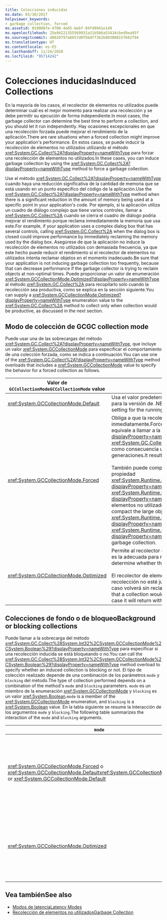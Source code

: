 ```yaml
---
title: Colecciones inducidas
ms.date: 03/30/2017
helpviewer_keywords:
- garbage collection, forced
ms.assetid: 019008fe-4708-4e65-bebf-04fd9941e149
ms.openlocfilehash: 25e94221355569931a31b566a53434cbed9ea93f
ms.sourcegitcommit: d8020797a6657d0fbbdff362b80300815f682f94
ms.translationtype: HT
ms.contentlocale: es-ES
ms.lasthandoff: 11/24/2020
ms.locfileid: "95714242"
---
```

# <a name="induced-collections"></a><span data-ttu-id="15ea1-102">Colecciones inducidas</span><span class="sxs-lookup"><span data-stu-id="15ea1-102">Induced Collections</span></span>

<span data-ttu-id="15ea1-103">En la mayoría de los casos, el recolector de elementos no utilizados puede determinar cuál es el mejor momento para realizar una recolección y se debe permitir su ejecución de forma independiente.</span><span class="sxs-lookup"><span data-stu-id="15ea1-103">In most cases, the garbage collector can determine the best time to perform a collection, and you should let it run independently.</span></span> <span data-ttu-id="15ea1-104">Hay ocasiones excepcionales en que una recolección forzada puede mejorar el rendimiento de la aplicación.</span><span class="sxs-lookup"><span data-stu-id="15ea1-104">There are rare situations when a forced collection might improve your application's performance.</span></span> <span data-ttu-id="15ea1-105">En estos casos, se puede inducir la recolección de elementos no utilizados utilizando el método <xref:System.GC.Collect%2A?displayProperty=nameWithType> para forzar una recolección de elementos no utilizados.</span><span class="sxs-lookup"><span data-stu-id="15ea1-105">In these cases, you can induce garbage collection by using the <xref:System.GC.Collect%2A?displayProperty=nameWithType> method to force a garbage collection.</span></span>  
  
 <span data-ttu-id="15ea1-106">Use el método <xref:System.GC.Collect%2A?displayProperty=nameWithType> cuando haya una reducción significativa de la cantidad de memoria que se está usando en un punto específico del código de la aplicación.</span><span class="sxs-lookup"><span data-stu-id="15ea1-106">Use the <xref:System.GC.Collect%2A?displayProperty=nameWithType> method when there is a significant reduction in the amount of memory being used at a specific point in your application's code.</span></span> <span data-ttu-id="15ea1-107">Por ejemplo, si la aplicación utiliza un cuadro de diálogo complejo que tiene varios controles, llamar a <xref:System.GC.Collect%2A> cuando se cierra el cuadro de diálogo podría mejorar el rendimiento porque reclama inmediatamente la memoria que usa este.</span><span class="sxs-lookup"><span data-stu-id="15ea1-107">For example, if your application uses a complex dialog box that has several controls, calling <xref:System.GC.Collect%2A> when the dialog box is closed could improve performance by immediately reclaiming the memory used by the dialog box.</span></span> <span data-ttu-id="15ea1-108">Asegúrese de que la aplicación no induce la recolección de elementos no utilizados con demasiada frecuencia, ya que este hecho puede reducir el rendimiento si el recolector de elementos no utilizados intenta reclamar objetos en el momento inadecuado.</span><span class="sxs-lookup"><span data-stu-id="15ea1-108">Be sure that your application is not inducing garbage collection too frequently, because that can decrease performance if the garbage collector is trying to reclaim objects at non-optimal times.</span></span> <span data-ttu-id="15ea1-109">Puede proporcionar un valor de enumeración <xref:System.GCCollectionMode.Optimized?displayProperty=nameWithType> al método <xref:System.GC.Collect%2A> para recopilarlo solo cuando la recolección sea productiva, como se explica en la sección siguiente.</span><span class="sxs-lookup"><span data-stu-id="15ea1-109">You can supply a <xref:System.GCCollectionMode.Optimized?displayProperty=nameWithType> enumeration value to the <xref:System.GC.Collect%2A> method to collect only when collection would be productive, as discussed in the next section.</span></span>  
  
## <a name="gc-collection-mode"></a><span data-ttu-id="15ea1-110">Modo de colección de GC</span><span class="sxs-lookup"><span data-stu-id="15ea1-110">GC collection mode</span></span>  

 <span data-ttu-id="15ea1-111">Puede usar una de las sobrecargas del método <xref:System.GC.Collect%2A?displayProperty=nameWithType>, que incluye un valor <xref:System.GCCollectionMode> para especificar el comportamiento de una colección forzada, como se indica a continuación.</span><span class="sxs-lookup"><span data-stu-id="15ea1-111">You can use one of the <xref:System.GC.Collect%2A?displayProperty=nameWithType> method overloads that includes a <xref:System.GCCollectionMode> value to specify the behavior for a forced collection as follows.</span></span>  
  
|<span data-ttu-id="15ea1-112">Valor de `GCCollectionMode`</span><span class="sxs-lookup"><span data-stu-id="15ea1-112">`GCCollectionMode` value</span></span>|<span data-ttu-id="15ea1-113">Description</span><span class="sxs-lookup"><span data-stu-id="15ea1-113">Description</span></span>|  
|------------------------------|-----------------|  
|<xref:System.GCCollectionMode.Default>|<span data-ttu-id="15ea1-114">Usa el valor predeterminado de la recolección de elementos no utilizados para la versión de .NET en ejecución.</span><span class="sxs-lookup"><span data-stu-id="15ea1-114">Uses the default garbage collection setting for the running version of .NET.</span></span>|  
|<xref:System.GCCollectionMode.Forced>|<span data-ttu-id="15ea1-115">Obliga a que la recolección de elementos no utilizados se produzca inmediatamente.</span><span class="sxs-lookup"><span data-stu-id="15ea1-115">Forces garbage collection to occur immediately.</span></span> <span data-ttu-id="15ea1-116">Esto equivale a llamar a la sobrecarga <xref:System.GC.Collect?displayProperty=nameWithType>.</span><span class="sxs-lookup"><span data-stu-id="15ea1-116">This is equivalent to calling the <xref:System.GC.Collect?displayProperty=nameWithType> overload.</span></span> <span data-ttu-id="15ea1-117">Tiene como consecuencia una recolección completa de bloqueo de todas las generaciones.</span><span class="sxs-lookup"><span data-stu-id="15ea1-117">It results in a full blocking collection of all generations.</span></span><br /><br /> <span data-ttu-id="15ea1-118">También puede compactar el montón de objetos grandes si establece la propiedad <xref:System.Runtime.GCSettings.LargeObjectHeapCompactionMode%2A?displayProperty=nameWithType> en <xref:System.Runtime.GCLargeObjectHeapCompactionMode.CompactOnce?displayProperty=nameWithType> antes de forzar una recolección de elementos no utilizados de bloqueo completa inmediata.</span><span class="sxs-lookup"><span data-stu-id="15ea1-118">You can also compact the large object heap by setting the <xref:System.Runtime.GCSettings.LargeObjectHeapCompactionMode%2A?displayProperty=nameWithType> property to <xref:System.Runtime.GCLargeObjectHeapCompactionMode.CompactOnce?displayProperty=nameWithType> before forcing an immediate full blocking garbage collection.</span></span>|  
|<xref:System.GCCollectionMode.Optimized>|<span data-ttu-id="15ea1-119">Permite al recolector de elementos no utilizados determinar si la hora actual es la adecuada para reclamar objetos.</span><span class="sxs-lookup"><span data-stu-id="15ea1-119">Enables the garbage collector to determine whether the current time is optimal to reclaim objects.</span></span><br /><br /> <span data-ttu-id="15ea1-120">El recolector de elementos no utilizados puede determinar que una recolección no esté justificada por su insuficiente productividad, en cuyo caso volverá sin reclamar objetos.</span><span class="sxs-lookup"><span data-stu-id="15ea1-120">The garbage collector could determine that a collection would not be productive enough to be justified, in which case it will return without reclaiming objects.</span></span>|  
  
## <a name="background-or-blocking-collections"></a><span data-ttu-id="15ea1-121">Colecciones de fondo o de bloqueo</span><span class="sxs-lookup"><span data-stu-id="15ea1-121">Background or blocking collections</span></span>  

 <span data-ttu-id="15ea1-122">Puede llamar a la sobrecarga del método <xref:System.GC.Collect%28System.Int32%2CSystem.GCCollectionMode%2CSystem.Boolean%29?displayProperty=nameWithType> para especificar si una recolección inducida se está bloqueando o no.</span><span class="sxs-lookup"><span data-stu-id="15ea1-122">You can call the <xref:System.GC.Collect%28System.Int32%2CSystem.GCCollectionMode%2CSystem.Boolean%29?displayProperty=nameWithType> method overload to specify whether an induced collection is blocking or not.</span></span> <span data-ttu-id="15ea1-123">El tipo de colección realizado depende de una combinación de los parámetros `mode` y `blocking` del método.</span><span class="sxs-lookup"><span data-stu-id="15ea1-123">The type of collection performed depends on a combination of the method's `mode` and `blocking` parameters.</span></span> <span data-ttu-id="15ea1-124">`mode` es un miembro de la enumeración <xref:System.GCCollectionMode> y `blocking` es un valor <xref:System.Boolean>.</span><span class="sxs-lookup"><span data-stu-id="15ea1-124">`mode` is a member of the <xref:System.GCCollectionMode> enumeration, and `blocking` is a <xref:System.Boolean> value.</span></span> <span data-ttu-id="15ea1-125">En la tabla siguiente se resume la interacción de los argumentos `mode` y `blocking`.</span><span class="sxs-lookup"><span data-stu-id="15ea1-125">The following table summarizes the interaction of the `mode` and `blocking` arguments.</span></span>  
  
|`mode`|`blocking` = `true`|`blocking` = `false`|  
|------------|--------------------------|---------------------------|  
|<span data-ttu-id="15ea1-126"><xref:System.GCCollectionMode.Forced> o <xref:System.GCCollectionMode.Default></span><span class="sxs-lookup"><span data-stu-id="15ea1-126"><xref:System.GCCollectionMode.Forced> or <xref:System.GCCollectionMode.Default></span></span>|<span data-ttu-id="15ea1-127">Se realiza una recolección de bloqueo lo antes posible.</span><span class="sxs-lookup"><span data-stu-id="15ea1-127">A blocking collection is performed as soon as possible.</span></span> <span data-ttu-id="15ea1-128">Si una colección en segundo plano está en curso y la generación es 0 o 1, el método <xref:System.GC.Collect%28System.Int32%2CSystem.GCCollectionMode%2CSystem.Boolean%29> desencadena inmediatamente una colección de bloqueo y vuelve cuando la colección finaliza.</span><span class="sxs-lookup"><span data-stu-id="15ea1-128">If a background collection is in progress and generation is 0 or 1, the <xref:System.GC.Collect%28System.Int32%2CSystem.GCCollectionMode%2CSystem.Boolean%29> method immediately triggers a blocking collection and returns when the collection is finished.</span></span> <span data-ttu-id="15ea1-129">Si una colección en segundo plano está en curso y el parámetro `generation` es 2, el método espera hasta que finaliza la colección en segundo plano, desencadena una generación de bloqueo 2 y luego vuelve.</span><span class="sxs-lookup"><span data-stu-id="15ea1-129">If a background collection is in progress and the `generation` parameter is 2, the method waits until the background collection is finished, triggers a blocking generation 2 collection, and then returns.</span></span>|<span data-ttu-id="15ea1-130">Se realiza una recolección lo antes posible.</span><span class="sxs-lookup"><span data-stu-id="15ea1-130">A collection is performed as soon as possible.</span></span> <span data-ttu-id="15ea1-131">El método <xref:System.GC.Collect%28System.Int32%2CSystem.GCCollectionMode%2CSystem.Boolean%29> solicita una colección en segundo plano, pero esto no se garantiza; puede que aún se realice una colección de bloqueo, dependiendo de las circunstancias.</span><span class="sxs-lookup"><span data-stu-id="15ea1-131">The <xref:System.GC.Collect%28System.Int32%2CSystem.GCCollectionMode%2CSystem.Boolean%29> method requests a background collection, but this is not guaranteed; depending on the circumstances, a blocking collection may still be performed.</span></span> <span data-ttu-id="15ea1-132">Si una colección en segundo plano ya está en curso, el método vuelve inmediatamente.</span><span class="sxs-lookup"><span data-stu-id="15ea1-132">If a background collection is already in progress, the method returns immediately.</span></span>|  
|<xref:System.GCCollectionMode.Optimized>|<span data-ttu-id="15ea1-133">Se puede realizar una recolección de bloqueo, dependiendo del estado del recolector de elementos no utilizados y del parámetro `generation`.</span><span class="sxs-lookup"><span data-stu-id="15ea1-133">A blocking collection may be performed, depending on the state of the garbage collector and the `generation` parameter.</span></span> <span data-ttu-id="15ea1-134">El recolector de elementos no utilizados intenta proporcionar un rendimiento óptimo.</span><span class="sxs-lookup"><span data-stu-id="15ea1-134">The garbage collector tries to provide optimal performance.</span></span>|<span data-ttu-id="15ea1-135">Se puede realizar una recolección, según el estado del recolector de elementos no utilizados.</span><span class="sxs-lookup"><span data-stu-id="15ea1-135">A collection may be performed, depending on the state of the garbage collector.</span></span> <span data-ttu-id="15ea1-136">El método <xref:System.GC.Collect%28System.Int32%2CSystem.GCCollectionMode%2CSystem.Boolean%29> solicita una colección en segundo plano, pero esto no se garantiza; puede que aún se realice una colección de bloqueo, dependiendo de las circunstancias.</span><span class="sxs-lookup"><span data-stu-id="15ea1-136">The <xref:System.GC.Collect%28System.Int32%2CSystem.GCCollectionMode%2CSystem.Boolean%29> method requests a background collection, but this is not guaranteed; depending on the circumstances, a blocking collection may still be performed.</span></span> <span data-ttu-id="15ea1-137">El recolector de elementos no utilizados intenta proporcionar un rendimiento óptimo.</span><span class="sxs-lookup"><span data-stu-id="15ea1-137">The garbage collector tries to provide optimal performance.</span></span> <span data-ttu-id="15ea1-138">Si una colección en segundo plano ya está en curso, el método vuelve inmediatamente.</span><span class="sxs-lookup"><span data-stu-id="15ea1-138">If a background collection is already in progress, the method returns immediately.</span></span>|  
  
## <a name="see-also"></a><span data-ttu-id="15ea1-139">Vea también</span><span class="sxs-lookup"><span data-stu-id="15ea1-139">See also</span></span>

- [<span data-ttu-id="15ea1-140">Modos de latencia</span><span class="sxs-lookup"><span data-stu-id="15ea1-140">Latency Modes</span></span>](latency.md)
- [<span data-ttu-id="15ea1-141">Recolección de elementos no utilizados</span><span class="sxs-lookup"><span data-stu-id="15ea1-141">Garbage Collection</span></span>](index.md)
